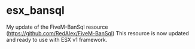 # esx_bansql

My update of the FiveM-BanSql resource (https://github.com/RedAlex/FiveM-BanSql)
This resource is now updated and ready to use with ESX v1 framework.
